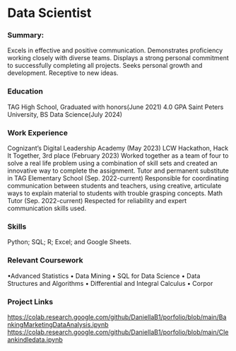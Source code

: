 # Data Scientist

### Summary:
Excels in effective and positive communication. Demonstrates proficiency working closely with diverse teams. Displays a strong personal commitment to successfully completing all projects. Seeks personal growth and development. Receptive to new ideas.
### Education
TAG High School, Graduated with honors(June 2021) 
4.0 GPA Saint Peters University, BS Data Science(July 2024)

### Work Experience
Cognizant’s Digital Leadership Academy (May 2023)
LCW Hackathon, Hack It Together, 3rd place (February 2023)
Worked together as a team of four to solve a real life problem using a combination of skill sets and created an innovative way to complete the assignment.
Tutor and permanent substitute in TAG Elementary School (Sep. 2022-current) 
Responsible for coordinating communication between students and teachers, using creative, articulate ways to explain material to students with trouble grasping concepts.
Math Tutor (Sep. 2022-current) 
Respected for reliability and expert communication skills used.

### Skills
Python; SQL; R; Excel; and Google Sheets.

### Relevant Coursework
•Advanced Statistics • Data Mining • SQL for Data Science • Data Structures and Algorithms • Differential and Integral Calculus • Corpor
### Project Links
https://colab.research.google.com/github/DaniellaB1/porfolio/blob/main/BankingMarketingDataAnalysis.ipynb
https://colab.research.google.com/github/DaniellaB1/porfolio/blob/main/Cleankindledata.ipynb

